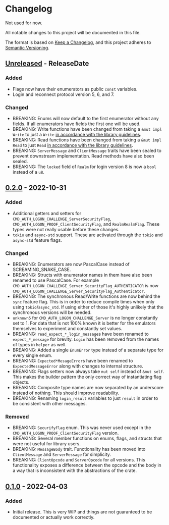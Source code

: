 # Changelog

Not used for now.

All notable changes to this project will be documented in this file.

The format is based on [Keep a Changelog](https://keepachangelog.com/en/1.0.0/),
and this project adheres to [Semantic Versioning](https://semver.org/spec/v2.0.0.html).

<!-- next-header -->
## [Unreleased] - ReleaseDate

### Added

* Flags now have their enumerators as public `const` variables.
* Login and reconnect protocol version 5, 6, and 7.

### Changed

* BREAKING: Enums will now default to the first enumerator without any fields. If all enumerators have fields the first one will be used.
* BREAKING: Write functions have been changed from taking a `&mut impl Write` to just a `Write` [in accordance with the library guidelines](https://rust-lang.github.io/api-guidelines/interoperability.html#c-rw-value).
* BREAKING: Read functions have been changed from taking a `&mut impl Read` to just `Read` [in accordance with the library guidelines](https://rust-lang.github.io/api-guidelines/interoperability.html#c-rw-value).
* BREAKING: `ServerMessage` and `ClientMessage` traits have been sealed to prevent downstream implementation. Read methods have also been sealed.
* BREAKING: The `locked` field of `Realm` for login version 8 is now a `bool` instead of a `u8`.

## [0.2.0] - 2022-10-31

### Added

* Additional getters and setters for `CMD_AUTH_LOGON_CHALLENGE_ServerSecurityFlag`, `CMD_AUTH_LOGON_PROOF_ClientSecurityFlag`, and `RealmRealmFlag`. These types were not really usable before these changes.
* `tokio` and `async-std` support. These are activated through the `tokio` and `async-std` feature flags.

### Changed

* BREAKING: Enumerators are now PascalCase instead of SCREAMING_SNAKE_CASE.
* BREAKING: Structs with enumerator names in them have also been renamed to use PascalCase. For example `CMD_AUTH_LOGON_CHALLENGE_Server_SecurityFlag_AUTHENTICATOR` is now `CMD_AUTH_LOGON_CHALLENGE_Server_SecurityFlag_Authenticator`.
* BREAKING: The synchronous Read/Write functions are now behind the `sync` feature flag. This is in order to reduce compile times when only using `tokio`/`async_std`. If using either of those it's highly unlikely that the synchronous versions will be needed.
* `unknown5` for `CMD_AUTH_LOGON_CHALLENGE_Server` is no longer constantly set to 1. For data that is not 100% known it is better for the emulators themselves to experiment and constantly set values.
* BREAKING: `read_expect_*_login_message`s have been renamed to `expect_*_message` for brevity.
`Login` has been removed from the names of types in `helper` as well.
* BREAKING: Added a single `EnumError` type instead of a separate type for every single enum.
* BREAKING: `Expected*MesageError`s have been renamed to `ExpectedMessageError` along with changes to internal structure.
* BREAKING: Flags setters now always take `mut self` instead of `&mut self`. This makes the builder pattern the only correct way of instantiating flag objects.
* BREAKING: Composite type names are now separated by an underscore instead of nothing. This should improve readability.
* BREAKING: Renaming `login_result` variables to just `result` in order to be consistent with other messages.

### Removed

* BREAKING: `SecurifyFlag` enum. This was never used except in the `CMD_AUTH_LOGON_PROOF_ClientSecurityFlag` version.
* BREAKING: Several member functions on enums, flags, and structs that were not useful for library users.
* BREAKING: `MessageBody` trait. Functionality has been moved into `ClientMessage` and `ServerMessage` for simplicity.
* BREAKING: `ClientOpcode` and `ServerOpcode` for all versions.
This functionality exposes a difference between the opcode and the body in a way that is inconsistent with the abstractions of the crate.

## [0.1.0] - 2022-04-03

### Added

* Initial release. This is very WIP and things are not guaranteed to be documented or actually work correctly.

<!-- next-url -->
[Unreleased]: https://github.com/gtker/wow_messages/compare/wow_login_messages-v0.2.0...HEAD
[0.2.0]: https://github.com/gtker/wow_messages/releases/tag/wow_login_messages-v0.2.0
[0.1.0]: https://github.com/gtker/wow_messages/tree/505efadbe332dee2bdd5d321242b7e5d2565d841
